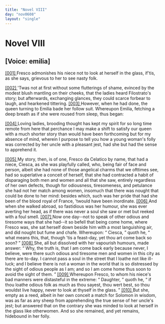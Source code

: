```yaml
---
title: "Novel VIII"
day: "nov0608"
layout: "single"
---
```

<div id="nov0608" type="novella" who="emilia">
 <h1>
  Novel VIII
 </h1>
 <p>
  <h2>
   [Voice: emilia]
  </h2>
 </p>
 <argument>
  <p>
   <a href="{{ site.baseurl }}itDecameron/nov0608#p06080001" id="p06080001">
    [001]
   </a>
   Fresco admonishes his niece not to look at herself
	in the glass, if'tis, as she says, grievous to her to see nasty
	folk.
  </p>
 </argument>
 <div3 type="commentary" who="author">
  <p>
   <a href="{{ site.baseurl }}itDecameron/nov0608#p06080002" id="p06080002">
    [002]
   </a>
   'Twas
   not
	at first without some flutterings of shame, evinced by
	the modest blush
	mantling on their cheeks, that the ladies heard
	Filostrato's story; but
	afterwards, exchanging glances, they could
	scarce forbear to laugh, and
	hearkened tittering.
   <a href="{{ site.baseurl }}itDecameron/nov0608#p06080003" id="p06080003">
    [003]
   </a>
   However, when
	he had done, the queen turning to
	Emilia bade her follow suit.
	Whereupon Emilia, fetching a deep breath as
	if she were roused
	from sleep, thus began:
  </p>
 </div3>
 <div3 type="commentary" who="emilia">
  <p>
   <a href="{{ site.baseurl }}itDecameron/nov0608#p06080004" id="p06080004">
    [004]
   </a>
   Loving ladies, brooding thought has kept my spirit for so long time
	remote from here that perchance I may make a shift to satisfy our queen with a much
	shorter story than would
	have been forthcoming but for my absence of mind, wherein I purpose to tell you how a
	young woman's folly was corrected by her uncle with a pleasant jest, had she but had the
	sense to apprehend it.
  </p>
 </div3>
 <p>
  <a href="{{ site.baseurl }}itDecameron/nov0608#p06080005" id="p06080005">
   [005]
  </a>
  My story, then,
is of one, Fresco da Celatico by name, that had a
 niece, Ciesca, as she
was playfully called, who, being fair of face and
 person, albeit she had
none of those angelical charms that we ofttimes
 see, had so superlative a
conceit of herself, that she had contracted
 a habit of disparaging both
men and women and all that she
 saw, entirely regardless of her own
defects, though for odiousness,
 tiresomeness,
 and petulance she had not
her match among women,
 insomuch that there was nought that could be done
to her mind:
 besides which, such was her pride that had she been of the
blood royal
 of France, 'twould have been inordinate.
  <a href="{{ site.baseurl }}itDecameron/nov0608#p06080006" id="p06080006">
   [006]
  </a>
  And when she walked
abroad, so fastidious was her humour, she was ever averting her
 head, as
if there was never a soul she saw or met but reeked with a
  foul
smell.
  <a href="{{ site.baseurl }}itDecameron/nov0608#p06080007" id="p06080007">
   [007]
  </a>
  Now one day--not to speak of other odious and tiresome
 ways that
she had--it so befell that being come home, where
 Fresco was, she sat
herself down beside him with a most languishing
 air, and did nought but
fume and chafe. Whereupon:
  <q direct="unspecified">
   Ciesca,
  </q>
  quoth he,
  <q direct="unspecified">
   what means this,
that, though 'tis a feast-day, yet thou
 art come back so soon?
  </q>
  <a href="{{ site.baseurl }}itDecameron/nov0608#p06080008" id="p06080008">
   [008]
  </a>
  She,
all but dissolved with her vapourish
 humours, made answer:
  <q direct="unspecified">
   Why, the
truth is, that I am come back
 early because never, I believe, were there
such odious and tiresome
 men and women in this city as there are to-day. I
cannot pass a
 soul in the street that I loathe not like ill-luck; and I
believe there is
 not a woman in the world that is so distressed by the
sight of odious
 people as I am; and so I am come home thus soon to avoid
the sight
 of them.
  </q>
  <a href="{{ site.baseurl }}itDecameron/nov0608#p06080009" id="p06080009">
   [009]
  </a>
  Whereupon Fresco, to whom his niece's bad manners
were distasteful in the extreme:
  <q direct="unspecified">
   Daughter,
  </q>
  quoth he,
  <q direct="unspecified">
   if thou
loathe odious folk as much as thou sayest, thou wert best, so thou
 wouldst
live happy, never to look at thyself in the glass.
  </q>
  <a href="{{ site.baseurl }}itDecameron/nov0608#p06080010" id="p06080010">
   [010]
  </a>
  But she,
 empty as a
reed, albeit in her own conceit a match for Solomon in
 wisdom, was as far
as any sheep from apprehending the true sense of
 her uncle's jest; but
answered that on the contrary she was minded
 to look at herself in the
glass like otherwomen. And so she
 remained, and yet remains, hidebound in
her folly.
 </p>
</div>